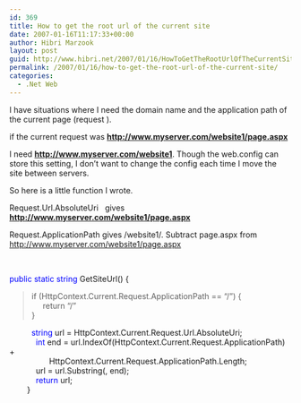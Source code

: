 ```yaml
---
id: 369
title: How to get the root url of the current site
date: 2007-01-16T11:17:33+00:00
author: Hibri Marzook
layout: post
guid: http://www.hibri.net/2007/01/16/HowToGetTheRootUrlOfTheCurrentSite.aspx
permalink: /2007/01/16/how-to-get-the-root-url-of-the-current-site/
categories:
  - .Net Web
---
```

I have situations where I need the domain name and the application path of the current page (request ).

if the current request was **http://www.myserver.com/website1/page.aspx**

I need **http://www.myserver.com/website1**. Though the web.config can store this setting, I don&#8217;t want to change the config each time I move the site between servers.

So here is a little function I wrote.

Request.Url.AbsoluteUri&nbsp;&nbsp; gives **http://www.myserver.com/website1/page.aspx**

Request.ApplicationPath gives /website1/. Subtract page.aspx from http://www.myserver.com/website1/page.aspx

&nbsp;

<span style="color: blue">public</span> <span style="color: blue">static</span> <span style="color: blue">string</span> GetSiteUrl() {

> if (HttpContext.Current.Request.ApplicationPath == &#8220;/&#8221;) {  
> &nbsp;&nbsp;&nbsp;&nbsp; return &#8220;/&#8221;  
> }

&nbsp;&nbsp;&nbsp;&nbsp;&nbsp;&nbsp;&nbsp;&nbsp; &nbsp;<span style="color: blue">string</span> url = HttpContext.Current.Request.Url.AbsoluteUri;  
&nbsp;&nbsp;&nbsp;&nbsp;&nbsp;&nbsp;&nbsp;&nbsp;&nbsp;&nbsp;&nbsp; <span style="color: blue">int</span> end = url.IndexOf(HttpContext.Current.Request.ApplicationPath) +   
&nbsp;&nbsp;&nbsp;&nbsp;&nbsp;&nbsp;&nbsp;&nbsp;&nbsp;&nbsp;&nbsp;&nbsp;&nbsp;&nbsp;&nbsp;&nbsp;&nbsp; HttpContext.Current.Request.ApplicationPath.Length;  
&nbsp;&nbsp;&nbsp;&nbsp;&nbsp;&nbsp;&nbsp;&nbsp;&nbsp;&nbsp;&nbsp; url = url.Substring(<span style="color: maroon"></span>, end);  
&nbsp;&nbsp;&nbsp;&nbsp;&nbsp;&nbsp;&nbsp;&nbsp;&nbsp;&nbsp;&nbsp; <span style="color: blue">return</span> url;  
&nbsp;&nbsp;&nbsp;&nbsp;&nbsp;&nbsp;&nbsp; }

<pre>&nbsp;</pre>